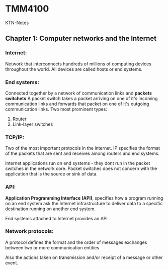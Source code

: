 # TMM4100
KTN-Notes

## Chapter 1: Computer networks and the Internet

### Internet:
Network that interconnects hundreds of millions of computing devices throughout the world.
All devices are called hosts or end systems.

### End systems:
Connected together by a network of communication links and __packets switchets__
A packet switch takes a packet arriving on one of it's incoming communication links and forwards that packet on one of it's outgoing communication links.
Two most prominent types:
1. Router
2. Link-layer switches

### TCP/IP:
Two of the most important protocols in the internet. IP specifies the format of the packets that are sent and receives among routers and end systems.

Internet applications run on end systems - they dont run in the packet switches in the network core. Packet switches does not concern with the application that is the source or sink of data.


### API:
__Application Programming Interface (API)__, specifies how a program running on an end system ask the Internet infrastructure to deliver data to a specific destination running on another end system. 

End systems attached to Internet provides an API


### Network protocols:
A protocol defines the format and the order of messages exchanges between two or more communication entities

Also the actions taken on transmission and/or receipt of a message or other event.
